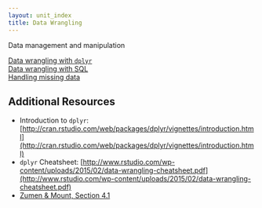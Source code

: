```yaml
---
layout: unit_index
title: Data Wrangling
---
```


Data management and manipulation

[Data wrangling with `dplyr`](wrangling_dplyr.html)  
[Data wrangling with SQL](wrangling_sql.html)  
[Handling missing data](missing_data.html)

## Additional Resources

- Introduction to `dplyr`: [http://cran.rstudio.com/web/packages/dplyr/vignettes/introduction.html](http://cran.rstudio.com/web/packages/dplyr/vignettes/introduction.html)  
- `dplyr` Cheatsheet: [http://www.rstudio.com/wp-content/uploads/2015/02/data-wrangling-cheatsheet.pdf](http://www.rstudio.com/wp-content/uploads/2015/02/data-wrangling-cheatsheet.pdf)  
- [Zumen & Mount, Section 4.1](https://myelms.umd.edu/courses/1177854/modules/items/8462041)
